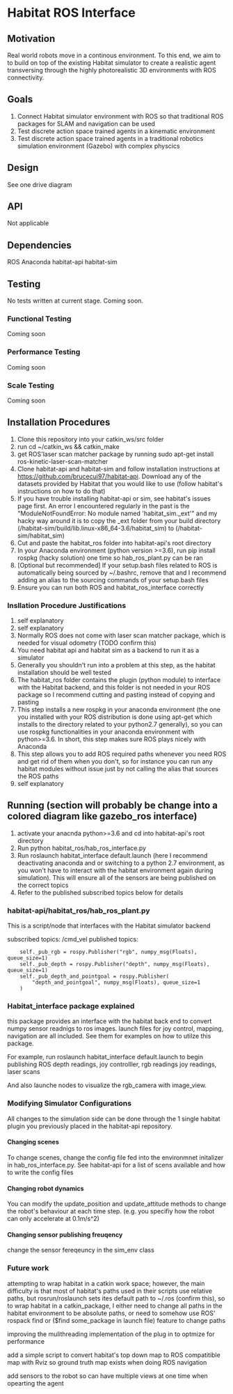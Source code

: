 # Habitat ROS Interface

## Motivation
Real world robots move in a continous environment. To this end, we aim to to build on top of the existing Habitat simulator to create a realistic agent transversing through the highly photorealistic 3D environments with ROS connectivity.

## Goals

1. Connect Habitat simulator environment with ROS so that traditional ROS packages for SLAM and navigation can be used​
2. Test discrete action space trained agents in a kinematic environment​
3. Test discrete action space trained agents in a traditional robotics simulation environment (Gazebo) with complex physcics 

## Design

See one drive diagram

## API

Not applicable

## Dependencies

ROS
Anaconda
habitat-api
habitat-sim

## Testing

No tests written at current stage. Coming soon.

### Functional Testing

Coming soon

### Performance Testing

Coming soon

### Scale Testing

Coming soon

## Installation Procedures

1. Clone this repository into your catkin_ws/src folder
2. run cd ~/catkin_ws && catkin_make
3. get ROS'laser scan matcher package by running sudo apt-get install ros-kinetic-laser-scan-matcher
4. Clone habitat-api and habitat-sim and follow installation instructions at https://github.com/brucecui97/habitat-api. Download any of the datasets provided by Habitat that you would like to use (follow habitat's instructions on how to do that)
5. If you have trouble installing habitat-api or sim, see habitat's issues page first. An error I encountered regularly in the past is the "ModuleNotFoundError: No module named 'habitat_sim._ext'" and my hacky way around it is to copy the _ext folder from your build directory (/habitat-sim/build/lib.linux-x86_64-3.6/habitat_sim) to (/habitat-sim/habitat_sim)
6. Cut and paste the habitat_ros folder into habitat-api's root directory
7. In your Anaconda environment (python version >=3.6), run pip install rospkg (hacky solution) one time so hab_ros_plant.py can be ran
8. [Optional but recommended] If your setup.bash files related to ROS is automatically being sourced by ~/.bashrc, remove that and I recommend adding an alias to the sourcing commands of your setup.bash files
9.  Ensure you can run both ROS and habitat_ros_interface correctly

### Insllation Procedure Justifications
1. self explanatory
2. self explanatory
3. Normally ROS does not come with laser scan matcher package, which is needed for visual odometry (TODO confirm this)
4. You need habitat api and habitat sim as a backend to run it as a simulator
5. Generally you shouldn't run into a problem at this step, as the habitat installation should be well tested
6. The habitat_ros folder contains the plugin (python module) to interface with the Habitat backend, and this folder is not needed in your ROS package so I recommend cutting and pasting instead of copying and pasting
7. This step installs a new rospkg in your anaconda environment (the one you installed with your ROS distribution is done using apt-get which installs to the directory related to your python2.7 generally), so you can use rospkg functionalities in your anaconda environment with python>=3.6. In short, this step makes sure ROS plays nicely with Anaconda
8. This step allows you to add ROS required paths whenever you need ROS and get rid of them when you don't, so for instance you can run any habitat modules without issue just by not calling the alias that sources the ROS paths
9. self explanatory

## Running (section will probably be change into a colored diagram like gazebo_ros interface)
1. activate your anacnda python>=3.6 and cd into habitat-api's root directory
2. Run python habitat_ros/hab_ros_interface.py
3. Run roslaunch habitat_interface default.launch (here I recommend deactivating anaconda and or switching to a python 2.7 environment, as you won't have to interact with the habitat environment again during simulation). This will ensure all of the sensors are being published on the correct topics
4. Refer to the published subscribed topics below for details 

### habitat-api/habitat_ros/hab_ros_plant.py

This is a script/node that interfaces with the Habitat simulator backend

subscribed topics: /cmd_vel
published topics: 

        self._pub_rgb = rospy.Publisher("rgb", numpy_msg(Floats), queue_size=1)
        self._pub_depth = rospy.Publisher("depth", numpy_msg(Floats), queue_size=1)
        self._pub_depth_and_pointgoal = rospy.Publisher(
            "depth_and_pointgoal", numpy_msg(Floats), queue_size=1
        )

### Habitat_interface package explained
    
this package provides an interface with the habitat back end to convert numpy sensor readnigs to ros images. launch files for joy control, mapping, navigation are all included. See them for examples on how to utilze this package.

For example, run roslaunch habitat_interface default.launch to begin publishing ROS depth readings, joy controlller, rgb readings joy readings, laser scans

And also launche nodes to visualize the rgb_camera with image_view.

### Modifying Simulator Configurations

All changes to the simulation side can be done through the 1 single habitat plugin you previously placed in the habitat-api repository. 

#### Changing scenes

To change scenes, change the config file fed into the environmnet initalizer in hab_ros_interface.py. See habitat-api for a list of scens available and how to write the config files

#### Changing robot dynamics

You can modify the update_position and update_attitude methods to change the robot's behaviour at each time step. (e.g. you specifiy how the robot can only accelerate at 0.1m/s^2)
#### Changing sensor publishing freuqency
change the sensor fereqeuncy in the sim_env class


### Future work
attempting to wrap habitat in a catkin work space; however, the main difficulty is that most of habitat's paths used in their scripts use relative paths, but rosrun/roslaunch sets ites default path to ~/.ros (confirm this), so to wrap habitat in a catkin_package, I either need to change all paths in the habitat environment to be absolute paths, or need to somehow use ROS' rospack find or ($find some_package in launch file) feature to change paths

improving the mulithreading implementation of the plug in to optmize for performance

add a simple script to convert habitat's top down map to ROS compatitible map with Rviz so ground truth map exists when doing ROS navigation

add sensors to the robot so can have multiple views at one time when opearting the agent




